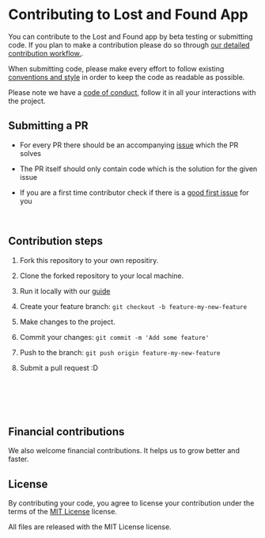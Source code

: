 # Contributing to Lost and Found App


You can contribute to the Lost and Found app by beta testing or submitting code.
If you plan to make a contribution please do so through [our detailed contribution workflow.](#contribution-steps). 

<!-- You can also join us on Slack to discuss ideas. -->


When submitting code, please make every effort to follow existing [conventions and style](https://github.com/GDSC-UoE/lost-and-found.android/blob/main/STYLEGUIDE.md) in order to keep the code as readable as possible. 




Please note we have a [code of conduct](https://github.com/GDSC-UoE/lost-and-found.android/blob/main/CODE_OF_CONDUCT.md), follow it in all your interactions with the project.


## Submitting a PR

- For every PR there should be an accompanying [issue](https://github.com/GDSC-UoE/lost-and-found.android/issues) which the PR solves

- The PR itself should only contain code which is the solution for the given issue

- If you are a first time contributor check if there is a [good first issue](https://github.com/GDSC-UoE/lost-and-found.android/labels/good%20first%20issue) for you


<br>

## Contribution steps




1. Fork this repository to your own repositiry. 

2. Clone the forked repository to your local machine.

3. Run it locally with our [guide](#how-to-run-locally)

4. Create your feature branch: `git checkout -b feature-my-new-feature`

5. Make changes to the project.

6. Commit your changes: `git commit -m 'Add some feature'`

7. Push to the branch: `git push origin feature-my-new-feature`

8. Submit a pull request :D 



<br><br>




<!-- ## How To Run locally?
### Install

To install the project, navigate to the directory and run:

- `npm install -g expo-cli`
- `npm install`

### Setup
- Create `.env.development` file and copy the contents from `.env.example`
- Add Google Client ID to your `.env.development`. Follow [https://docs.expo.dev/guides/authentication/#google](https://docs.expo.dev/guides/authentication/#google) on how to get a Google Client ID

### Run

To run the project, run the following commands:

- `npm run android`
- `npm run ios`




 -->
<br>

















## Financial contributions

We also welcome financial contributions. It helps us to grow better and faster.




## License




By contributing your code, you agree to license your contribution under the terms of the [MIT License](https://github.com/GDSC-UoE/lost-and-found.android/blob/main/LICENSE) license.

All files are released with the MIT License license.
